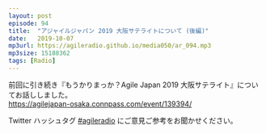```yaml
---
layout: post
episode: 94
title:  "アジャイルジャパン 2019 大阪サテライトについて (後編)"
date:   2019-10-07
mp3url: https://agileradio.github.io/media050/ar_094.mp3
mp3size: 15188362
tags: [Radio]
---
```


前回に引き続き『もうかりまっか？Agile Japan 2019 大阪サテライト』についてお話ししました。  
https://agilejapan-osaka.connpass.com/event/139394/  

Twitter ハッシュタグ [#agileradio](https://twitter.com/intent/tweet?hashtags=agileradio) にご意見ご参考をお聞かせください。

